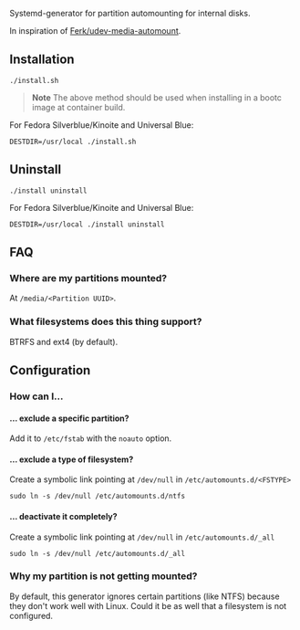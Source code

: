 Systemd-generator for partition automounting for internal disks.

In inspiration of [Ferk/udev-media-automount](https://github.com/Ferk/udev-media-automount).

## Installation

```shell
./install.sh
```

> **Note**
> The above method should be used when installing in a bootc image
> at container build.

For Fedora Silverblue/Kinoite and Universal Blue:

```shell
DESTDIR=/usr/local ./install.sh
```

## Uninstall

```shell
./install uninstall
```

For Fedora Silverblue/Kinoite and Universal Blue:

```shell
DESTDIR=/usr/local ./install uninstall
```

## FAQ

### Where are my partitions mounted?

At `/media/<Partition UUID>`.

### What filesystems does this thing support?

BTRFS and ext4 (by default).

## Configuration

### How can I...

#### ... exclude a specific partition?

Add it to `/etc/fstab` with the `noauto` option.

#### ... exclude a type of filesystem?

Create a symbolic link pointing at `/dev/null` in `/etc/automounts.d/<FSTYPE>`

```shell
sudo ln -s /dev/null /etc/automounts.d/ntfs
```

#### ... deactivate it completely?

Create a symbolic link pointing at `/dev/null` in `/etc/automounts.d/_all`

```shell
sudo ln -s /dev/null /etc/automounts.d/_all
```

### Why my partition is not getting mounted?

By default, this generator ignores certain partitions (like NTFS) because
they don't work well with Linux.
Could it be as well that a filesystem is not configured.
